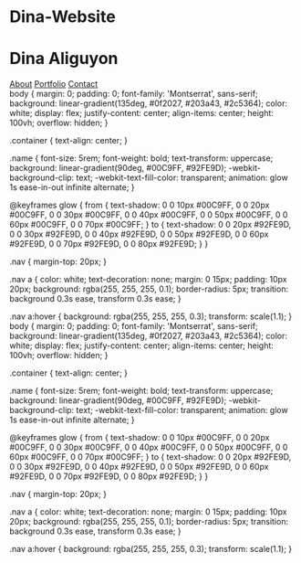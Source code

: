 # Dina-Website
<!DOCTYPE html>
<html lang="en">
<head>
    <meta charset="UTF-8">
    <meta name="viewport" content="width=device-width, initial-scale=1.0">
    <title>Dina Aliguyon</title>
    <link rel="stylesheet" href="styles.css">
</head>
<body>
    <div class="container">
        <h1 class="name">Dina Aliguyon</h1>
        <nav class="nav">
            <a href="#about">About</a>
            <a href="#portfolio">Portfolio</a>
            <a href="#contact">Contact</a>
        </nav>
    </div>
    <script src="script.js"></script>
</body>
</html>
body {
    margin: 0;
    padding: 0;
    font-family: 'Montserrat', sans-serif;
    background: linear-gradient(135deg, #0f2027, #203a43, #2c5364);
    color: white;
    display: flex;
    justify-content: center;
    align-items: center;
    height: 100vh;
    overflow: hidden;
}

.container {
    text-align: center;
}

.name {
    font-size: 5rem;
    font-weight: bold;
    text-transform: uppercase;
    background: linear-gradient(90deg, #00C9FF, #92FE9D);
    -webkit-background-clip: text;
    -webkit-text-fill-color: transparent;
    animation: glow 1s ease-in-out infinite alternate;
}

@keyframes glow {
    from {
        text-shadow: 0 0 10px #00C9FF, 0 0 20px #00C9FF, 0 0 30px #00C9FF, 0 0 40px #00C9FF, 0 0 50px #00C9FF, 0 0 60px #00C9FF, 0 0 70px #00C9FF;
    }
    to {
        text-shadow: 0 0 20px #92FE9D, 0 0 30px #92FE9D, 0 0 40px #92FE9D, 0 0 50px #92FE9D, 0 0 60px #92FE9D, 0 0 70px #92FE9D, 0 0 80px #92FE9D;
    }
}

.nav {
    margin-top: 20px;
}

.nav a {
    color: white;
    text-decoration: none;
    margin: 0 15px;
    padding: 10px 20px;
    background: rgba(255, 255, 255, 0.1);
    border-radius: 5px;
    transition: background 0.3s ease, transform 0.3s ease;
}

.nav a:hover {
    background: rgba(255, 255, 255, 0.3);
    transform: scale(1.1);
}
body {
    margin: 0;
    padding: 0;
    font-family: 'Montserrat', sans-serif;
    background: linear-gradient(135deg, #0f2027, #203a43, #2c5364);
    color: white;
    display: flex;
    justify-content: center;
    align-items: center;
    height: 100vh;
    overflow: hidden;
}

.container {
    text-align: center;
}

.name {
    font-size: 5rem;
    font-weight: bold;
    text-transform: uppercase;
    background: linear-gradient(90deg, #00C9FF, #92FE9D);
    -webkit-background-clip: text;
    -webkit-text-fill-color: transparent;
    animation: glow 1s ease-in-out infinite alternate;
}

@keyframes glow {
    from {
        text-shadow: 0 0 10px #00C9FF, 0 0 20px #00C9FF, 0 0 30px #00C9FF, 0 0 40px #00C9FF, 0 0 50px #00C9FF, 0 0 60px #00C9FF, 0 0 70px #00C9FF;
    }
    to {
        text-shadow: 0 0 20px #92FE9D, 0 0 30px #92FE9D, 0 0 40px #92FE9D, 0 0 50px #92FE9D, 0 0 60px #92FE9D, 0 0 70px #92FE9D, 0 0 80px #92FE9D;
    }
}

.nav {
    margin-top: 20px;
}

.nav a {
    color: white;
    text-decoration: none;
    margin: 0 15px;
    padding: 10px 20px;
    background: rgba(255, 255, 255, 0.1);
    border-radius: 5px;
    transition: background 0.3s ease, transform 0.3s ease;
}

.nav a:hover {
    background: rgba(255, 255, 255, 0.3);
    transform: scale(1.1);
}

